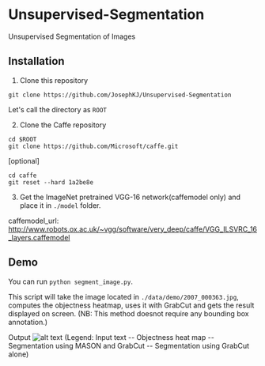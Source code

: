 # Unsupervised-Segmentation
Unsupervised Segmentation of Images

## Installation
1. Clone this repository
  ```Shell
  git clone https://github.com/JosephKJ/Unsupervised-Segmentation
  ```
  Let's call the directory as `ROOT`

2. Clone the Caffe repository
  ```Shell
  cd $ROOT
  git clone https://github.com/Microsoft/caffe.git
  ```
  [optional] 
  ```Shell
  cd caffe
  git reset --hard 1a2be8e
  ```
  
3. Get the ImageNet pretrained VGG-16 network(caffemodel only) and place it in `./model` folder. 

caffemodel_url: http://www.robots.ox.ac.uk/~vgg/software/very_deep/caffe/VGG_ILSVRC_16_layers.caffemodel

## Demo

You can run `python segment_image.py`. 

This script will take the image located in `./data/demo/2007_000363.jpg`, computes the objectness heatmap, uses it with GrabCut and gets the result displayed on screen. (NB: This method doesnot require any bounding box annotation.)

Output
![alt text](https://github.com/JosephKJ/Unsupervised-Segmentation/blob/master/data/demo/output.png)
(Legend: Input text -- Objectness heat map -- Segmentation using MASON and GrabCut -- Segmentation using GrabCut alone)
